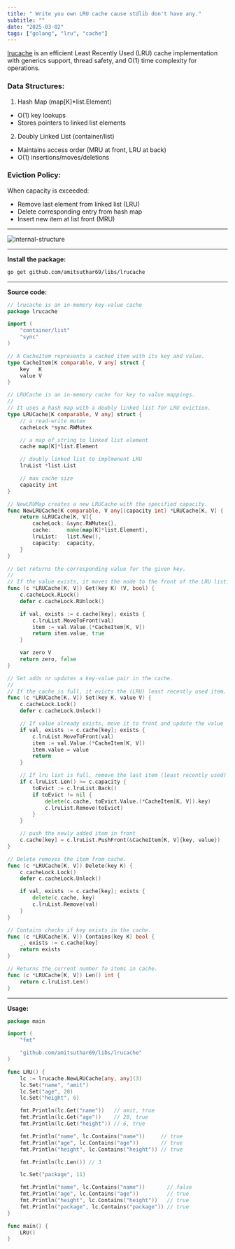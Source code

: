 ```yaml
---
title: " Write you own LRU cache cause stdlib don't have any."
subtitle: ""
date: "2025-03-02"
tags: ["golang", "lru", "cache"]
---
```


[lrucache](https://github.com/amitsuthar69/libs/blob/master/lrucache/lrucache.go) is an efficient Least Recently Used (LRU) cache implementation with generics support, thread safety, and O(1) time complexity for operations.

### Data Structures:

1. Hash Map (map[K]\*list.Element)

- O(1) key lookups
- Stores pointers to linked list elements

2. Doubly Linked List (container/list)

- Maintains access order (MRU at front, LRU at back)
- O(1) insertions/moves/deletions

### Eviction Policy:

When capacity is exceeded:

- Remove last element from linked list (LRU)
- Delete corresponding entry from hash map
- Insert new item at list front (MRU)

---

![internal-structure](https://dev-to-uploads.s3.amazonaws.com/uploads/articles/efah7t1ota2tlpbgyrvn.png)

---

**Install the package:**

```bash
go get github.com/amitsuthar69/libs/lrucache
```

---

**Source code:**

```go
// lrucache is an in-memory key-value cache
package lrucache

import (
	"container/list"
	"sync"
)

// A CacheItem represents a cached item with its key and value.
type CacheItem[K comparable, V any] struct {
	key   K
	value V
}

// LRUCache is an in-memory cache for key to value mappings.
//
// It uses a hash map with a doubly linked list for LRU eviction.
type LRUCache[K comparable, V any] struct {
	// a read-write mutex
	cacheLock *sync.RWMutex

	// a map of string to linked list element
	cache map[K]*list.Element

	// doubly linked list to implmenent LRU
	lruList *list.List

	// max cache size
	capacity int
}

// NewLRUMap creates a new LRUCache with the specified capacity.
func NewLRUCache[K comparable, V any](capacity int) *LRUCache[K, V] {
	return &LRUCache[K, V]{
		cacheLock: &sync.RWMutex{},
		cache:     make(map[K]*list.Element),
		lruList:   list.New(),
		capacity:  capacity,
	}
}

// Get returns the corresponding value for the given key.
//
// If the value exists, it moves the node to the front of the LRU list.
func (c *LRUCache[K, V]) Get(key K) (V, bool) {
	c.cacheLock.RLock()
	defer c.cacheLock.RUnlock()

	if val, exists := c.cache[key]; exists {
		c.lruList.MoveToFront(val)
		item := val.Value.(*CacheItem[K, V])
		return item.value, true
	}

	var zero V
	return zero, false
}

// Set adds or updates a key-value pair in the cache.
//
// If the cache is full, it evicts the (LRU) least recently used item.
func (c *LRUCache[K, V]) Set(key K, value V) {
	c.cacheLock.Lock()
	defer c.cacheLock.Unlock()

	// If value already exists, move it to front and update the value
	if val, exists := c.cache[key]; exists {
		c.lruList.MoveToFront(val)
		item := val.Value.(*CacheItem[K, V])
		item.value = value
		return
	}

	// If lru list is full, remove the last item (least recently used) from the list
	if c.lruList.Len() >= c.capacity {
		toEvict := c.lruList.Back()
		if toEvict != nil {
			delete(c.cache, toEvict.Value.(*CacheItem[K, V]).key)
			c.lruList.Remove(toEvict)
		}
	}

	// push the newly added item in front
	c.cache[key] = c.lruList.PushFront(&CacheItem[K, V]{key, value})
}

// Delete removes the item from cache.
func (c *LRUCache[K, V]) Delete(key K) {
	c.cacheLock.Lock()
	defer c.cacheLock.Unlock()

	if val, exists := c.cache[key]; exists {
		delete(c.cache, key)
		c.lruList.Remove(val)
	}
}

// Contains checks if key exists in the cache.
func (c *LRUCache[K, V]) Contains(key K) bool {
	_, exists := c.cache[key]
	return exists
}

// Returns the current number fo items in cache.
func (c *LRUCache[K, V]) Len() int {
	return c.lruList.Len()
}
```

---

**Usage:**

```go
package main

import (
	"fmt"

	"github.com/amitsuthar69/libs/lrucache"
)

func LRU() {
	lc := lrucache.NewLRUCache[any, any](3)
	lc.Set("name", "amit")
	lc.Set("age", 20)
	lc.Set("height", 6)

	fmt.Println(lc.Get("name"))   // amit, true
	fmt.Println(lc.Get("age"))    // 20, true
	fmt.Println(lc.Get("height")) // 6, true

	fmt.Println("name", lc.Contains("name"))     // true
	fmt.Println("age", lc.Contains("age"))       // true
	fmt.Println("height", lc.Contains("height")) // true

	fmt.Println(lc.Len()) // 3

	lc.Set("package", 11)

	fmt.Println("name", lc.Contains("name"))       // false
	fmt.Println("age", lc.Contains("age"))         // true
	fmt.Println("height", lc.Contains("height"))   // true
	fmt.Println("package", lc.Contains("package")) // true
}

func main() {
	LRU()
}
```
